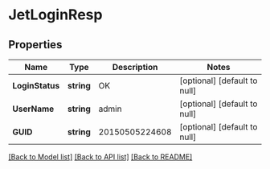 # JetLoginResp

## Properties
Name | Type | Description | Notes
------------ | ------------- | ------------- | -------------
**LoginStatus** | **string** | OK | [optional] [default to null]
**UserName** | **string** | admin | [optional] [default to null]
**GUID** | **string** | 20150505224608 | [optional] [default to null]

[[Back to Model list]](../README.md#documentation-for-models) [[Back to API list]](../README.md#documentation-for-api-endpoints) [[Back to README]](../README.md)

